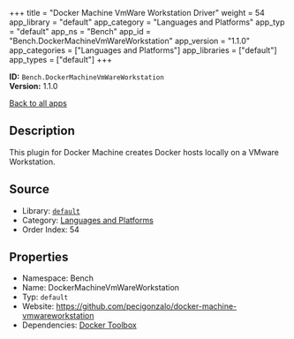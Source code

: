 ﻿+++
title = "Docker Machine VmWare Workstation Driver"
weight = 54
app_library = "default"
app_category = "Languages and Platforms"
app_typ = "default"
app_ns = "Bench"
app_id = "Bench.DockerMachineVmWareWorkstation"
app_version = "1.1.0"
app_categories = ["Languages and Platforms"]
app_libraries = ["default"]
app_types = ["default"]
+++

**ID:** `Bench.DockerMachineVmWareWorkstation`  
**Version:** 1.1.0  
<!--more-->

[Back to all apps](/apps/)

## Description
This plugin for Docker Machine creates Docker hosts locally on a VMware Workstation.

## Source

* Library: [`default`](/app_libraries/default)
* Category: [Languages and Platforms](/app_categories/languages-and-platforms)
* Order Index: 54

## Properties

* Namespace: Bench
* Name: DockerMachineVmWareWorkstation
* Typ: `default`
* Website: <https://github.com/pecigonzalo/docker-machine-vmwareworkstation>
* Dependencies: [Docker Toolbox](/apps/Bench.DockerToolbox)

